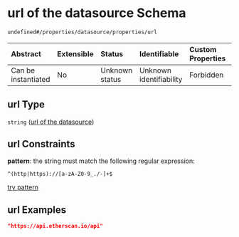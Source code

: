 # url of the datasource Schema

```txt
undefined#/properties/datasource/properties/url
```



| Abstract            | Extensible | Status         | Identifiable            | Custom Properties | Additional Properties | Access Restrictions | Defined In                                                                                    |
| :------------------ | :--------- | :------------- | :---------------------- | :---------------- | :-------------------- | :------------------ | :-------------------------------------------------------------------------------------------- |
| Can be instantiated | No         | Unknown status | Unknown identifiability | Forbidden         | Allowed               | none                | [snapshot\_indexer\_http.json\*](../../out/snapshot_indexer_http.json "open original schema") |

## url Type

`string` ([url of the datasource](snapshot_indexer_http-properties-datasource-properties-url-of-the-datasource.md))

## url Constraints

**pattern**: the string must match the following regular expression:&#x20;

```regexp
^(http|https)://[a-zA-Z0-9_./-]+$
```

[try pattern](https://regexr.com/?expression=%5E\(http%7Chttps\)%3A%2F%2F%5Ba-zA-Z0-9_.%2F-%5D%2B%24 "try regular expression with regexr.com")

## url Examples

```json
"https://api.etherscan.io/api"
```
